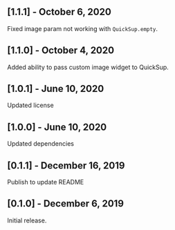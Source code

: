 ## [1.1.1] - October 6, 2020

Fixed image param not working with `QuickSup.empty`.

## [1.1.0] - October 4, 2020

Added ability to pass custom image widget to QuickSup.

## [1.0.1] - June 10, 2020

Updated license

## [1.0.0] - June 10, 2020

Updated dependencies

## [0.1.1] - December 16, 2019

Publish to update README

## [0.1.0] - December 6, 2019

Initial release.
